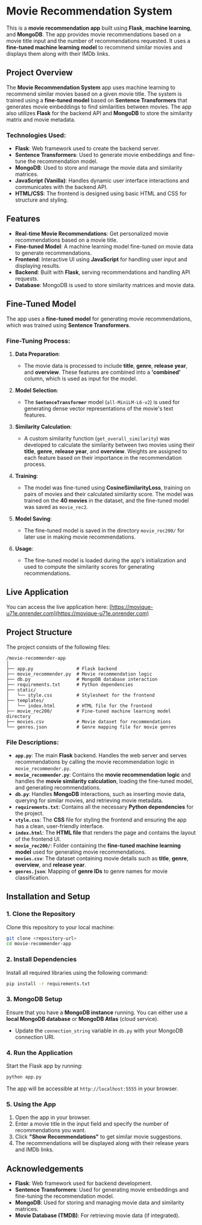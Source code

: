 
# Movie Recommendation System

This is a **movie recommendation app** built using **Flask**, **machine learning**, and **MongoDB**. The app provides movie recommendations based on a movie title input and the number of recommendations requested. It uses a **fine-tuned machine learning model** to recommend similar movies and displays them along with their IMDb links.

## Project Overview

The **Movie Recommendation System** app uses machine learning to recommend similar movies based on a given movie title. The system is trained using a **fine-tuned model** based on **Sentence Transformers** that generates movie embeddings to find similarities between movies. The app also utilizes **Flask** for the backend API and **MongoDB** to store the similarity matrix and movie metadata. 

### **Technologies Used**:
- **Flask**: Web framework used to create the backend server.
- **Sentence Transformers**: Used to generate movie embeddings and fine-tune the recommendation model.
- **MongoDB**: Used to store and manage the movie data and similarity matrices.
- **JavaScript (Vanilla)**: Handles dynamic user interface interactions and communicates with the backend API.
- **HTML/CSS**: The frontend is designed using basic HTML and CSS for structure and styling.

## Features

- **Real-time Movie Recommendations**: Get personalized movie recommendations based on a movie title.
- **Fine-tuned Model**: A machine learning model fine-tuned on movie data to generate recommendations.
- **Frontend**: Interactive UI using **JavaScript** for handling user input and displaying results.
- **Backend**: Built with **Flask**, serving recommendations and handling API requests.
- **Database**: MongoDB is used to store similarity matrices and movie data.

## Fine-Tuned Model

The app uses a **fine-tuned model** for generating movie recommendations, which was trained using **Sentence Transformers**.

### **Fine-Tuning Process**:

1. **Data Preparation**:
   - The movie data is processed to include **title**, **genre**, **release year**, and **overview**. These features are combined into a **'combined'** column, which is used as input for the model.
   
2. **Model Selection**:
   - The **`SentenceTransformer`** model (`all-MiniLM-L6-v2`) is used for generating dense vector representations of the movie's text features.

3. **Similarity Calculation**:
   - A custom similarity function (`get_overall_similarity`) was developed to calculate the similarity between two movies using their **title**, **genre**, **release year**, and **overview**. Weights are assigned to each feature based on their importance in the recommendation process.

4. **Training**:
   - The model was fine-tuned using **CosineSimilarityLoss**, training on pairs of movies and their calculated similarity score. The model was trained on the **40 movies** in the dataset, and the fine-tuned model was saved as `movie_rec2`.

5. **Model Saving**:
   - The fine-tuned model is saved in the directory `movie_rec200/` for later use in making movie recommendations.

6. **Usage**:
   - The fine-tuned model is loaded during the app's initialization and used to compute the similarity scores for generating recommendations.

## Live Application

You can access the live application here: [https://movique-u71e.onrender.com](https://movique-u71e.onrender.com)

## Project Structure

The project consists of the following files:

```
/movie-recommender-app
│
├── app.py                # Flask backend
├── movie_recommender.py  # Movie recommendation logic
├── db.py                 # MongoDB database interaction
├── requirements.txt      # Python dependencies
├── static/
│   └── style.css         # Stylesheet for the frontend
├── templates/
│   └── index.html        # HTML file for the frontend
├── movie_rec200/         # Fine-tuned machine learning model directory
├── movies.csv            # Movie dataset for recommendations
└── genres.json           # Genre mapping file for movie genres
```

### **File Descriptions**:
- **`app.py`**: The main **Flask** backend. Handles the web server and serves recommendations by calling the movie recommendation logic in `movie_recommender.py`.
- **`movie_recommender.py`**: Contains the **movie recommendation logic** and handles the **movie similarity calculation**, loading the fine-tuned model, and generating recommendations.
- **`db.py`**: Handles **MongoDB** interactions, such as inserting movie data, querying for similar movies, and retrieving movie metadata.
- **`requirements.txt`**: Contains all the necessary **Python dependencies** for the project.
- **`style.css`**: The **CSS** file for styling the frontend and ensuring the app has a clean, user-friendly interface.
- **`index.html`**: The **HTML file** that renders the page and contains the layout of the frontend UI.
- **`movie_rec200/`**: Folder containing the **fine-tuned machine learning model** used for generating movie recommendations.
- **`movies.csv`**: The dataset containing movie details such as **title**, **genre**, **overview**, and **release year**.
- **`genres.json`**: Mapping of **genre IDs** to genre names for movie classification.

## Installation and Setup

### 1. **Clone the Repository**

Clone this repository to your local machine:

```bash
git clone <repository-url>
cd movie-recommender-app
```

### 2. **Install Dependencies**

Install all required libraries using the following command:

```bash
pip install -r requirements.txt
```

### 3. **MongoDB Setup**

Ensure that you have a **MongoDB instance** running. You can either use a **local MongoDB database** or **MongoDB Atlas** (cloud service).

- Update the `connection_string` variable in `db.py` with your MongoDB connection URI.

### 4. **Run the Application**

Start the Flask app by running:

```bash
python app.py
```

The app will be accessible at `http://localhost:5555` in your browser.

### 5. **Using the App**

1. Open the app in your browser.
2. Enter a movie title in the input field and specify the number of recommendations you want.
3. Click **"Show Recommendations"** to get similar movie suggestions.
4. The recommendations will be displayed along with their release years and IMDb links.

## Acknowledgements

- **Flask**: Web framework used for backend development.
- **Sentence Transformers**: Used for generating movie embeddings and fine-tuning the recommendation model.
- **MongoDB**: Used for storing and managing movie data and similarity matrices.
- **Movie Database (TMDB)**: For retrieving movie data (if integrated).
